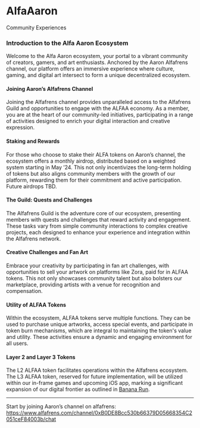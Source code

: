 # AlfaAaron
Community Experiences


### Introduction to the Alfa Aaron Ecosystem

Welcome to the Alfa Aaron ecosystem, your portal to a vibrant community of creators, gamers, and art enthusiasts. Anchored by the Aaron Alfafrens channel, our platform offers an immersive experience where culture, gaming, and digital art intersect to form a unique decentralized ecosystem.

#### **Joining Aaron’s Alfafrens Channel**
Joining the Alfafrens channel provides unparalleled access to the Alfafrens Guild and opportunities to engage with the ALFAA economy. As a member, you are at the heart of our community-led initiatives, participating in a range of activities designed to enrich your digital interaction and creative expression.

#### **Staking and Rewards**
For those who choose to stake their ALFA tokens on Aaron’s channel, the ecosystem offers a monthly airdrop, distributed based on a weighted system starting in May ’24. This not only incentivizes the long-term holding of tokens but also aligns community members with the growth of our platform, rewarding them for their commitment and active participation. Future airdrops TBD.

#### **The Guild: Quests and Challenges**
The Alfafrens Guild is the adventure core of our ecosystem, presenting members with quests and challenges that reward activity and engagement. These tasks vary from simple community interactions to complex creative projects, each designed to enhance your experience and integration within the Alfafrens network.

#### **Creative Challenges and Fan Art**
Embrace your creativity by participating in fan art challenges, with opportunities to sell your artwork on platforms like Zora, paid for in ALFAA tokens. This not only showcases community talent but also bolsters our marketplace, providing artists with a venue for recognition and compensation.

#### **Utility of ALFAA Tokens**
Within the ecosystem, ALFAA tokens serve multiple functions. They can be used to purchase unique artworks, access special events, and participate in token burn mechanisms, which are integral to maintaining the token's value and utility. These activities ensure a dynamic and engaging environment for all users.

#### **Layer 2 and Layer 3 Tokens**
The L2 ALFAA token facilitates operations within the Alfafrens ecosystem. The L3 ALFAA token, reserved for future implementation, will be utilized within our in-frame games and upcoming iOS app, marking a significant expansion of our digital frontier as outlined in [Banana Run](https://github.com/AaronVick/BananaRun).

---
Start by joining Aaron’s channel on alfafrens:
https://www.alfafrens.com/channel/0xB0DE8Bcc530b66379D05668354C2051ceF84003b/chat
